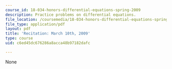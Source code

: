 ```yaml
---
course_id: 18-034-honors-differential-equations-spring-2009
description: Practice problems on differential equations.
file_location: /coursemedia/18-034-honors-differential-equations-spring-2009/c6ed45dc676286a8acca48b97182dafc_MIT18_034s09_rec09_3_10.pdf
file_type: application/pdf
layout: pdf
title: 'Recitation: March 10th, 2009'
type: course
uid: c6ed45dc676286a8acca48b97182dafc

---
```

None
